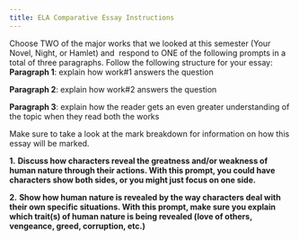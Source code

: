 ```yaml
---
title: ELA Comparative Essay Instructions
---
```

Choose TWO of the major works that we looked at this semester (Your Novel, Night, or Hamlet) and  respond to ONE of the following prompts in a total of three paragraphs. Follow the following structure for your essay:
**Paragraph 1**: explain how work#1 answers the question

**Paragraph 2**: explain how work#2 answers the question

**Paragraph 3**: explain how the reader gets an even greater understanding of the topic when they read both the works

Make sure to take a look at the mark breakdown for information on how this essay will be marked.

**1.** **Discuss how characters reveal the greatness and/or weakness of human nature through their actions. With this prompt, you could have characters show both sides, or you might just focus on one side.** 

**2.** **Show how human nature is revealed by the way characters deal with their own specific situations. With this prompt, make sure you explain which trait(s) of human nature is being revealed (love of others, vengeance, greed, corruption, etc.)**